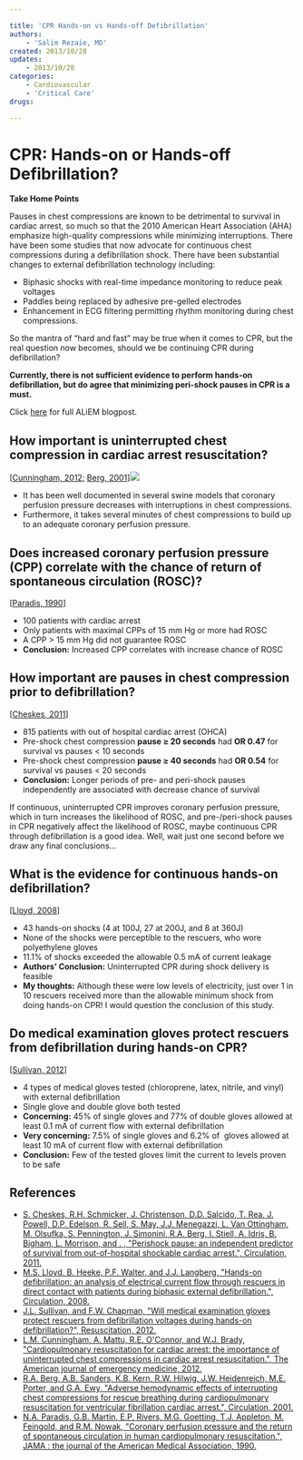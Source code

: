 ```yaml
---

title: 'CPR Hands-on vs Hands-off Defibrillation'
authors:
    - 'Salim Rezaie, MD'
created: 2013/10/28
updates:
    - 2013/10/28
categories:
    - Cardiovascular
    - 'Critical Care'
drugs: 

---
```




# CPR: Hands-on or Hands-off Defibrillation?

**Take Home Points**

Pauses in chest compressions are known to be detrimental to survival in cardiac arrest, so much so that the 2010 American Heart Association (AHA) emphasize high-quality compressions while minimizing interruptions. There have been some studies that now advocate for continuous chest compressions during a defibrillation shock. There have been substantial changes to external defibrillation technology including:

-   Biphasic shocks with real-time impedance monitoring to reduce peak voltages
-   Paddles being replaced by adhesive pre-gelled electrodes
-   Enhancement in ECG filtering permitting rhythm monitoring during chest compressions.  

So the mantra of “hard and fast” may be true when it comes to CPR, but the real question now becomes, should we be continuing CPR during defibrillation?

**Currently, there is not sufficient evidence to perform hands-on defibrillation, but do agree that minimizing peri-shock pauses in CPR is a must.**

Click [here](http://academiclifeinem.com/cpr-hands-on-or-hands-off-defibrillation/) for full ALiEM blogpost.

## How important is uninterrupted chest compression in cardiac arrest resuscitation?

\[[Cunningham, 2012](http://www.ncbi.nlm.nih.gov/pubmed/22633716); [Berg, 2001](http://www.ncbi.nlm.nih.gov/pubmed/11705826)\]![](https://d2p53dh3qxfm0x.cloudfront.net/uploads/img/1jy/2/c/e1e28483-43e1-548c-8182-98d8286dd412/640.png)
-   It has been well documented in several swine models that coronary perfusion pressure decreases with interruptions in chest compressions.
-   Furthermore, it takes several minutes of chest compressions to build up to an adequate coronary perfusion pressure.

## Does increased coronary perfusion pressure (CPP) correlate with the chance of return of spontaneous circulation (ROSC)?

\[[Paradis, 1990](http://www.ncbi.nlm.nih.gov/pubmed/2386557)\]
-   100 patients with cardiac arrest
-   Only patients with maximal CPPs of 15 mm Hg or more had ROSC
-   A CPP &gt; 15 mm Hg did not guarantee ROSC
-   **Conclusion:** Increased CPP correlates with increase chance of ROSC

## How important are pauses in chest compression prior to defibrillation?

\[[Cheskes, 2011](http://www.ncbi.nlm.nih.gov/pubmed/21690495)\]
-   815 patients with out of hospital cardiac arrest (OHCA)
-   Pre-shock chest compression **pause ≥ 20 seconds** had **OR 0.47** for survival vs pauses &lt; 10 seconds
-   Pre-shock chest compression **pause ≥ 40 seconds** had **OR 0.54** for survival vs pauses &lt; 20 seconds
-   **Conclusion:** Longer periods of pre- and peri-shock pauses independently are associated with decrease chance of survival

If continuous, uninterrupted CPR improves coronary perfusion pressure, which in turn increases the likelihood of ROSC, and pre-/peri-shock pauses in CPR negatively affect the likelihood of ROSC, maybe continuous CPR through defibrillation is a good idea.
Well, wait just one second before we draw any final conclusions…

## What is the evidence for continuous hands-on defibrillation?

\[[Lloyd, 2008](%20http://www.ncbi.nlm.nih.gov/pubmed/18458166)\]
-   43 hands-on shocks (4 at 100J, 27 at 200J, and 8 at 360J)
-   None of the shocks were perceptible to the rescuers, who wore polyethylene gloves
-   11.1% of shocks exceeded the allowable 0.5 mA of current leakage
-   **Authors’ Conclusion:** Uninterrupted CPR during shock delivery is feasible
-   **My thoughts:** Although these were low levels of electricity, just over 1 in 10 rescuers received more than the allowable minimum shock from doing hands-on CPR! I would question the conclusion of this study.

## Do medical examination gloves protect rescuers from defibrillation during hands-on CPR?

\[[Sullivan, 2012](http://www.ncbi.nlm.nih.gov/pubmed/22925991)\]
-   4 types of medical gloves tested (chloroprene, latex, nitrile, and vinyl) with external defibrillation
-   Single glove and double glove both tested
-   **Concerning:** 45% of single gloves and 77% of double gloves allowed at least 0.1 mA of current flow with external defibrillation
-   **Very concerning:** 7.5% of single gloves and 6.2% of  gloves allowed at least 10 mA of current flow with external defibrillation
-   **Conclusion:** Few of the tested gloves limit the current to levels proven to be safe

## References

-   [S. Cheskes, R.H. Schmicker, J. Christenson, D.D. Salcido, T. Rea, J. Powell, D.P. Edelson, R. Sell, S. May, J.J. Menegazzi, L. Van Ottingham, M. Olsufka, S. Pennington, J. Simonini, R.A. Berg, I. Stiell, A. Idris, B. Bigham, L. Morrison, and . , "Perishock pause: an independent predictor of survival from out-of-hospital shockable cardiac arrest.", Circulation, 2011.](http://www.ncbi.nlm.nih.gov/pubmed/21690495)
-   [M.S. Lloyd, B. Heeke, P.F. Walter, and J.J. Langberg, "Hands-on defibrillation: an analysis of electrical current flow through rescuers in direct contact with patients during biphasic external defibrillation.", Circulation, 2008.](http://www.ncbi.nlm.nih.gov/pubmed/18458166)
-   [J.L. Sullivan, and F.W. Chapman, "Will medical examination gloves protect rescuers from defibrillation voltages during hands-on defibrillation?", Resuscitation, 2012.](http://www.ncbi.nlm.nih.gov/pubmed/22925991)
-   [L.M. Cunningham, A. Mattu, R.E. O'Connor, and W.J. Brady, "Cardiopulmonary resuscitation for cardiac arrest: the importance of uninterrupted chest compressions in cardiac arrest resuscitation.", The American journal of emergency medicine, 2012.](http://www.ncbi.nlm.nih.gov/pubmed/22633716)
-   [R.A. Berg, A.B. Sanders, K.B. Kern, R.W. Hilwig, J.W. Heidenreich, M.E. Porter, and G.A. Ewy, "Adverse hemodynamic effects of interrupting chest compressions for rescue breathing during cardiopulmonary resuscitation for ventricular fibrillation cardiac arrest.", Circulation, 2001.](http://www.ncbi.nlm.nih.gov/pubmed/11705826)
-   [N.A. Paradis, G.B. Martin, E.P. Rivers, M.G. Goetting, T.J. Appleton, M. Feingold, and R.M. Nowak, "Coronary perfusion pressure and the return of spontaneous circulation in human cardiopulmonary resuscitation.", JAMA : the journal of the American Medical Association, 1990.](http://www.ncbi.nlm.nih.gov/pubmed/2386557)

